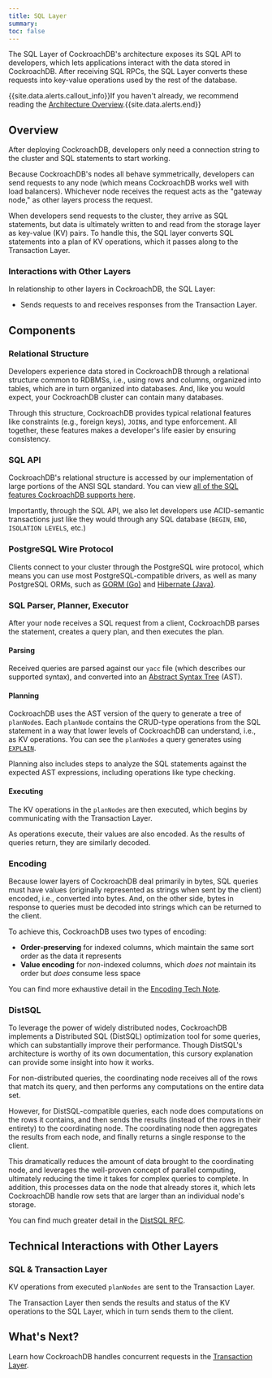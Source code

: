 ```yaml
---
title: SQL Layer
summary: 
toc: false
---
```


The SQL Layer of CockroachDB's architecture exposes its SQL API to developers, which lets applications interact with the data stored in CockroachDB. After receiving SQL RPCs, the SQL Layer converts these requests into key-value operations used by the rest of the database.

{{site.data.alerts.callout_info}}If you haven't already, we recommend reading the <a href="overview.html">Architecture Overview</a>.{{site.data.alerts.end}}

<div id="toc"></div>

## Overview

After deploying CockroachDB, developers only need a connection string to the cluster and SQL statements to start working.

Because CockroachDB's nodes all behave symmetrically, developers can send requests to any node (which means CockroachDB works well with load balancers). Whichever node receives the request acts as the "gateway node," as other layers process the request.

When developers send requests to the cluster, they arrive as SQL statements, but data is ultimately written to and read from the storage layer as key-value (KV) pairs. To handle this, the SQL layer converts SQL statements into a plan of KV operations, which it passes along to the Transaction Layer.

### Interactions with Other Layers

In relationship to other layers in CockroachDB, the SQL Layer:

- Sends requests to and receives responses from the Transaction Layer.

## Components

### Relational Structure

Developers experience data stored in CockroachDB through a relational structure common to RDBMSs, i.e., using rows and columns, organized into tables, which are in turn organized into databases. And, like you would expect, your CockroachDB cluster can contain many databases.

Through this structure, CockroachDB provides typical relational features like constraints (e.g., foreign keys), `JOIN`s, and type enforcement. All together, these features makes a developer's life easier by ensuring consistency.

### SQL API

CockroachDB's relational structure is accessed by our implementation of large portions of the ANSI SQL standard. You can view [all of the SQL features CockroachDB supports here](../sql-feature-support.html).

Importantly, through the SQL API, we also let developers use ACID-semantic transactions just like they would through any SQL database (`BEGIN`, `END`, `ISOLATION LEVELS`, etc.)

### PostgreSQL Wire Protocol

Clients connect to your cluster through the PostgreSQL wire protocol, which means you can use most PostgreSQL-compatible drivers, as well as many PostgreSQL ORMs, such as [GORM (Go)](../build-a-go-app-with-cockroachdb-gorm.html) and [Hibernate (Java)](../build-a-java-app-with-cockroachdb-hibernate.html).

### SQL Parser, Planner, Executor

After your node receives a SQL request from a client, CockroachDB parses the statement, creates a query plan, and then executes the plan.

#### Parsing

Received queries are parsed against our `yacc` file (which describes our supported syntax), and converted into an [Abstract Syntax Tree](https://en.wikipedia.org/wiki/Abstract_syntax_tree) (AST).

#### Planning

CockroachDB uses the AST version of the query to generate a tree of `planNode`s. Each `planNode` contains the  CRUD-type operations from the SQL statement in a way that lower levels of CockroachDB can understand, i.e., as KV operations. You can see the `planNodes` a query generates using [`EXPLAIN`](../explain.html).

Planning also includes steps to analyze the SQL statements against the expected AST expressions, including operations like type checking.

#### Executing

The KV operations in the `planNodes` are then executed, which begins by communicating with the Transaction Layer.

As operations execute, their values are also encoded. As the results of queries return, they are similarly decoded.

### Encoding

Because lower layers of CockroachDB deal primarily in bytes, SQL queries must have values (originally represented as strings when sent by the client) encoded, i.e., converted into bytes. And, on the other side, bytes in response to queries must be decoded into strings which can be returned to the client.

To achieve this, CockroachDB uses two types of encoding:

- **Order-preserving** for indexed columns, which maintain the same sort order as the data it represents
- **Value encoding** for *non*-indexed columns, which *does not* maintain its order but *does* consume less space

You can find more exhaustive detail in the [Encoding Tech Note](https://github.com/cockroachdb/cockroach/blob/master/docs/tech-notes/encoding.md).

### DistSQL

To leverage the power of widely distributed nodes, CockroachDB implements a Distributed SQL (DistSQL) optimization tool for some queries, which can substantially improve their performance. Though DistSQL's architecture is worthy of its own documentation, this cursory explanation can provide some insight into how it works.

For non-distributed queries, the coordinating node receives all of the rows that match its query, and then performs any computations on the entire data set. 

However, for DistSQL-compatible queries, each node does computations on the rows it contains, and then sends the results (instead of the rows in their entirety) to the coordinating node. The coordinating node then aggregates the results from each node, and finally returns a single response to the client.

This dramatically reduces the amount of data brought to the coordinating node, and leverages the well-proven concept of parallel computing, ultimately reducing the time it takes for complex queries to complete. In addition, this processes data on the node that already stores it, which lets CockroachDB handle row sets that are larger than an individual node's storage.

You can find much greater detail in the [DistSQL RFC](https://github.com/cockroachdb/cockroach/blob/master/docs/RFCS/20160421_distributed_sql.md).

## Technical Interactions with Other Layers

### SQL & Transaction Layer

KV operations from executed `planNodes` are sent to the Transaction Layer.

The Transaction Layer then sends the results and status of the KV operations to the SQL Layer, which in turn sends them to the client.

## What's Next?

Learn how CockroachDB handles concurrent requests in the [Transaction Layer](transaction-layer.html).

